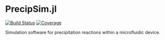 # PrecipSim.jl

<!--[![Stable](https://img.shields.io/badge/docs-stable-blue.svg)](https://pseastham.github.io/PrecipSim.jl/stable)-->
[![Build Status](https://travis-ci.com/pseastham/PrecipSim.jl.svg?branch=master)](https://travis-ci.com/pseastham/PrecipSim.jl)
[![Coverage](https://codecov.io/gh/pseastham/PrecipSim.jl/branch/master/graph/badge.svg)](https://codecov.io/gh/pseastham/PrecipSim.jl)

Simulation software for precipitation reactions within a microfluidic device.
